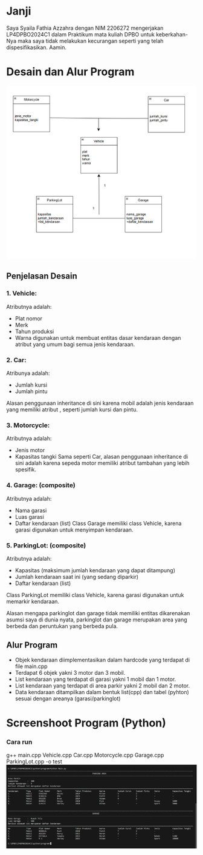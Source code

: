 # Janji
Saya Syaila Fathia Azzahra dengan NIM 2206272 mengerjakan LP4DPBO2024C1 dalam Praktikum mata kuliah DPBO untuk keberkahan-Nya maka saya tidak melakukan kecurangan seperti yang telah dispesifikasikan. Aamin.


# Desain dan Alur Program
![Screenshot 2024-03-06 224239.png](https://github.com/fathiaasyari/LP4DPBO2024C1/blob/ad7442b99e069264754d6a998c04ab4b4ade66a8/Screenshot%202024-03-06%20224239.png)

## Penjelasan Desain

### 1. Vehicle:
Atributnya adalah:
- Plat nomor
- Merk
- Tahun produksi
- Warna
digunakan untuk membuat entitas dasar kendaraan dengan atribut yang umum bagi semua jenis kendaraan. 

### 2. Car:
Atribunya adalah:
- Jumlah kursi
- Jumlah pintu

Alasan penggunaan inheritance di sini karena mobil adalah jenis kendaraan yang memiliki atribut , seperti jumlah kursi dan pintu.

### 3. Motorcycle:
Atributnya adalah:
- Jenis motor
- Kapasitas tangki
Sama seperti Car, alasan penggunaan inheritance di sini adalah karena sepeda motor memiliki atribut tambahan yang lebih spesifik.

### 4. Garage: (composite)
Atributnya adalah:
- Nama garasi
- Luas garasi
- Daftar kendaraan (list)
Class Garage memiliki class Vehicle, karena garasi digunakan untuk menyimpan kendaraan.

### 5. ParkingLot: (composite)
Atributnya adalah:
- Kapasitas (maksimum jumlah kendaraan yang dapat ditampung)
- Jumlah kendaraan saat ini (yang sedang diparkir)
- Daftar kendaraan (list)

Class ParkingLot memiliki class Vehicle, karena garasi digunakan untuk memarkir kendaraan.

Alasan mengapa parkinglot dan garage tidak memiliki entitas dikarenakan asumsi saya di dunia nyata, parkinglot dan garage merupakan area yang berbeda
dan peruntukan yang berbeda pula.

## Alur Program
- Objek kendaraan diimplementasikan dalam hardcode yang terdapat di file main.cpp
- Terdapat 6 objek yakni 3 motor dan 3 mobil.
- List kendaraan yang terdapat di garasi yakni 1 mobil dan 1 motor.
- List kendaraan yang terdapat di area parkir yakni 2 mobil dan 2 motor.
- Data kendaraan ditampilkan dalam bentuk list(cpp) dan tabel (pyhton) sesuai dengan areanya (garasi/parkinglot)

# Screenshoot Program (Python)
### Cara run
g++ main.cpp Vehicle.cpp Car.cpp Motorcycle.cpp Garage.cpp ParkingLot.cpp -o test
![Screenshot 2024-02-28 232243.png](https://github.com/fathiaasyari/LP4DPBO2024C1/blob/75ac44b24f30567d046f88ba87b7f07c1a760a76/python/screenshoot/Screenshot%202024-02-28%20232243.png)


